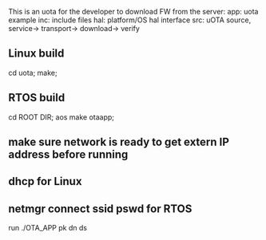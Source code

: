 This is an uota for the developer to download FW from the server:
app: uota example
inc: include files
hal: platform/OS hal interface
src: uOTA source, service-> transport-> download-> verify

## Linux build
cd uota;
make;

## RTOS build
cd ROOT DIR;
aos make otaapp;


## make sure network is ready to get extern IP address before running
## dhcp for Linux
## netmgr connect ssid pswd for RTOS

run
./OTA_APP pk dn ds
